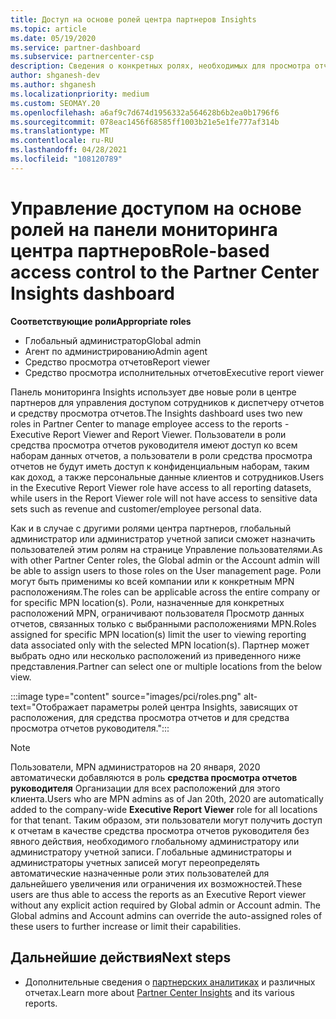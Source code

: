 ```yaml
---
title: Доступ на основе ролей центра партнеров Insights
ms.topic: article
ms.date: 05/19/2020
ms.service: partner-dashboard
ms.subservice: partnercenter-csp
description: Сведения о конкретных ролях, необходимых для просмотра отчетов центра партнеров. К ним относятся роли средства просмотра отчетов руководителя и средства просмотра отчетов.
author: shganesh-dev
ms.author: shganesh
ms.localizationpriority: medium
ms.custom: SEOMAY.20
ms.openlocfilehash: a6af9c7d674d1956332a564628b6b2ea0b1796f6
ms.sourcegitcommit: 078eac1456f68585ff1003b21e5e1fe777af314b
ms.translationtype: MT
ms.contentlocale: ru-RU
ms.lasthandoff: 04/28/2021
ms.locfileid: "108120789"
---
```

# <a name="role-based-access-control-to-the-partner-center-insights-dashboard"></a><span data-ttu-id="81be3-104">Управление доступом на основе ролей на панели мониторинга центра партнеров</span><span class="sxs-lookup"><span data-stu-id="81be3-104">Role-based access control to the Partner Center Insights dashboard</span></span>

<span data-ttu-id="81be3-105">**Соответствующие роли**</span><span class="sxs-lookup"><span data-stu-id="81be3-105">**Appropriate roles**</span></span>

- <span data-ttu-id="81be3-106">Глобальный администратор</span><span class="sxs-lookup"><span data-stu-id="81be3-106">Global admin</span></span>
- <span data-ttu-id="81be3-107">Агент по администрированию</span><span class="sxs-lookup"><span data-stu-id="81be3-107">Admin agent</span></span>
- <span data-ttu-id="81be3-108">Средство просмотра отчетов</span><span class="sxs-lookup"><span data-stu-id="81be3-108">Report viewer</span></span>
- <span data-ttu-id="81be3-109">Средство просмотра исполнительных отчетов</span><span class="sxs-lookup"><span data-stu-id="81be3-109">Executive report viewer</span></span>

<span data-ttu-id="81be3-110">Панель мониторинга Insights использует две новые роли в центре партнеров для управления доступом сотрудников к диспетчеру отчетов и средству просмотра отчетов.</span><span class="sxs-lookup"><span data-stu-id="81be3-110">The Insights dashboard uses two new roles in Partner Center to manage employee access to the reports - Executive Report Viewer and Report Viewer.</span></span>  <span data-ttu-id="81be3-111">Пользователи в роли средства просмотра отчетов руководителя имеют доступ ко всем наборам данных отчетов, а пользователи в роли средства просмотра отчетов не будут иметь доступ к конфиденциальным наборам, таким как доход, а также персональные данные клиентов и сотрудников.</span><span class="sxs-lookup"><span data-stu-id="81be3-111">Users in the Executive Report Viewer role have access to all reporting datasets, while users in the Report Viewer role will not have access to sensitive data sets such as revenue and customer/employee personal data.</span></span>  

<span data-ttu-id="81be3-112">Как и в случае с другими ролями центра партнеров, глобальный администратор или администратор учетной записи сможет назначить пользователей этим ролям на странице Управление пользователями.</span><span class="sxs-lookup"><span data-stu-id="81be3-112">As with other Partner Center roles, the Global admin or the Account admin will be able to assign users to those roles on the User management page.</span></span> <span data-ttu-id="81be3-113">Роли могут быть применимы ко всей компании или к конкретным MPN расположениям.</span><span class="sxs-lookup"><span data-stu-id="81be3-113">The roles can be applicable across the entire company or for specific MPN location(s).</span></span> <span data-ttu-id="81be3-114">Роли, назначенные для конкретных расположений MPN, ограничивают пользователя Просмотр данных отчетов, связанных только с выбранными расположениями MPN.</span><span class="sxs-lookup"><span data-stu-id="81be3-114">Roles assigned for specific MPN location(s) limit the user to viewing reporting data associated only with the selected MPN location(s).</span></span> <span data-ttu-id="81be3-115">Партнер может выбрать одно или несколько расположений из приведенного ниже представления.</span><span class="sxs-lookup"><span data-stu-id="81be3-115">Partner can select one or multiple locations from the below view.</span></span>

:::image type="content" source="images/pci/roles.png" alt-text="Отображает параметры ролей центра Insights, зависящих от расположения, для средства просмотра отчетов и для средства просмотра отчетов руководителя.":::

>[!Note]
> <span data-ttu-id="81be3-117">Пользователи, MPN администраторов на 20 января, 2020 автоматически добавляются в роль **средства просмотра отчетов руководителя** Организации для всех расположений для этого клиента.</span><span class="sxs-lookup"><span data-stu-id="81be3-117">Users who are MPN admins as of Jan 20th, 2020 are automatically added to the company-wide **Executive Report Viewer** role for all locations for that tenant.</span></span> <span data-ttu-id="81be3-118">Таким образом, эти пользователи могут получить доступ к отчетам в качестве средства просмотра отчетов руководителя без явного действия, необходимого глобальному администратору или администратору учетной записи. Глобальные администраторы и администраторы учетных записей могут переопределять автоматические назначенные роли этих пользователей для дальнейшего увеличения или ограничения их возможностей.</span><span class="sxs-lookup"><span data-stu-id="81be3-118">These users are thus able to access the reports as an Executive Report viewer without any explicit action required by Global admin or Account admin. The Global admins and Account admins can override the auto-assigned roles of these users to further increase or limit their capabilities.</span></span>

## <a name="next-steps"></a><span data-ttu-id="81be3-119">Дальнейшие действия</span><span class="sxs-lookup"><span data-stu-id="81be3-119">Next steps</span></span>

- <span data-ttu-id="81be3-120">Дополнительные сведения о [партнерских аналитиках](partner-center-insights.md) и различных отчетах.</span><span class="sxs-lookup"><span data-stu-id="81be3-120">Learn more about [Partner Center Insights](partner-center-insights.md) and its various reports.</span></span>
